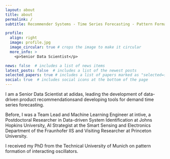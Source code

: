```yaml
---
layout: about
title: about
permalink: /
subtitle: Recommender Systems - Time Series Forecasting - Pattern Formation

profile:
  align: right
  image: profile.jpg
  image_circular: true # crops the image to make it circular
  more_info: >
    <p>Senior Data Scientist</p>

news: false  # includes a list of news items
latest_posts: false  # includes a list of the newest posts
selected_papers: true # includes a list of papers marked as "selected={true}"
social: true  # includes social icons at the bottom of the page
---
```


I am a Senior Data Scientist at adidas, leading the development of data-driven product recommendationsand developing tools for demand time series forecasting.

Before, I was a Team Lead and Machine Learning Engineer at intive, a Postdoctoral Researcher in Data-driven System Identification at Johns Hopkins University, AI Strategist at the Smart Sensing and Electronics Department of the Fraunhofer IIS and Visiting Researcher at Princeton University.

I received my PhD from the Technical University of Munich on pattern formation of interacting oscillators.

